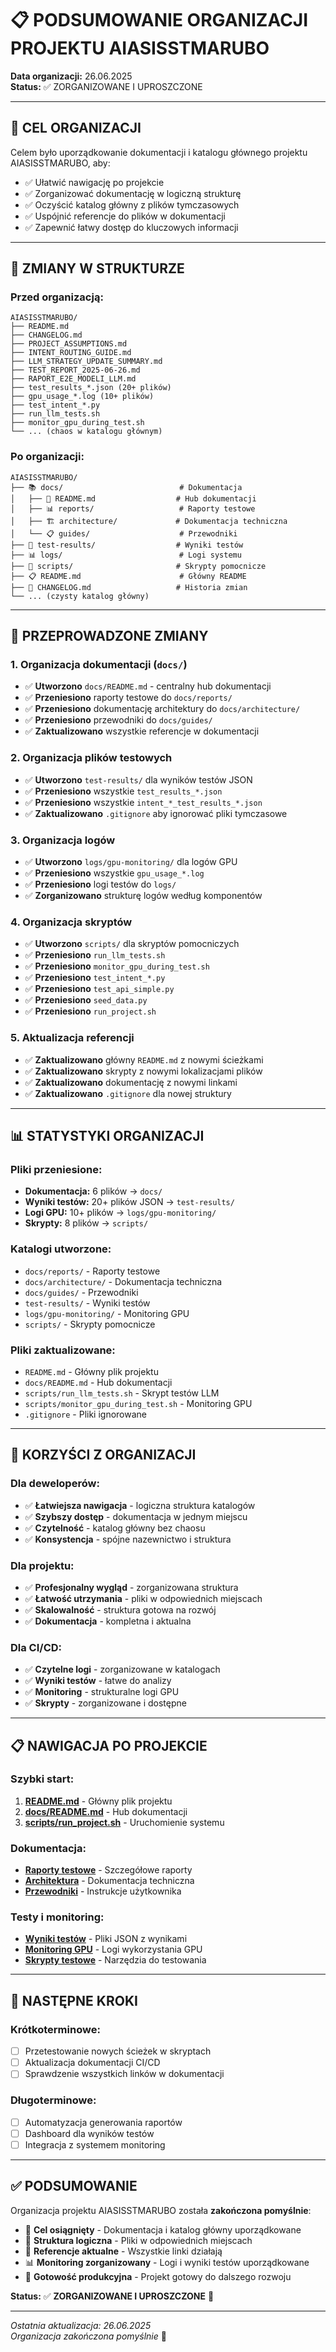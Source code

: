 # 📋 PODSUMOWANIE ORGANIZACJI PROJEKTU AIASISSTMARUBO

**Data organizacji:** 26.06.2025  
**Status:** ✅ ZORGANIZOWANE I UPROSZCZONE

---

## 🎯 **CEL ORGANIZACJI**

Celem było uporządkowanie dokumentacji i katalogu głównego projektu AIASISSTMARUBO, aby:
- ✅ Ułatwić nawigację po projekcie
- ✅ Zorganizować dokumentację w logiczną strukturę
- ✅ Oczyścić katalog główny z plików tymczasowych
- ✅ Uspójnić referencje do plików w dokumentacji
- ✅ Zapewnić łatwy dostęp do kluczowych informacji

---

## 📁 **ZMIANY W STRUKTURZE**

### **Przed organizacją:**
```
AIASISSTMARUBO/
├── README.md
├── CHANGELOG.md
├── PROJECT_ASSUMPTIONS.md
├── INTENT_ROUTING_GUIDE.md
├── LLM_STRATEGY_UPDATE_SUMMARY.md
├── TEST_REPORT_2025-06-26.md
├── RAPORT_E2E_MODELI_LLM.md
├── test_results_*.json (20+ plików)
├── gpu_usage_*.log (10+ plików)
├── test_intent_*.py
├── run_llm_tests.sh
├── monitor_gpu_during_test.sh
└── ... (chaos w katalogu głównym)
```

### **Po organizacji:**
```
AIASISSTMARUBO/
├── 📚 docs/                          # Dokumentacja
│   ├── 📖 README.md                  # Hub dokumentacji
│   ├── 📊 reports/                   # Raporty testowe
│   ├── 🏗️ architecture/             # Dokumentacja techniczna
│   └── 📋 guides/                    # Przewodniki
├── 🧪 test-results/                  # Wyniki testów
├── 📊 logs/                          # Logi systemu
├── 🔧 scripts/                       # Skrypty pomocnicze
├── 📋 README.md                      # Główny README
├── 📝 CHANGELOG.md                   # Historia zmian
└── ... (czysty katalog główny)
```

---

## 🔄 **PRZEPROWADZONE ZMIANY**

### **1. Organizacja dokumentacji (`docs/`)**
- ✅ **Utworzono** `docs/README.md` - centralny hub dokumentacji
- ✅ **Przeniesiono** raporty testowe do `docs/reports/`
- ✅ **Przeniesiono** dokumentację architektury do `docs/architecture/`
- ✅ **Przeniesiono** przewodniki do `docs/guides/`
- ✅ **Zaktualizowano** wszystkie referencje w dokumentacji

### **2. Organizacja plików testowych**
- ✅ **Utworzono** `test-results/` dla wyników testów JSON
- ✅ **Przeniesiono** wszystkie `test_results_*.json`
- ✅ **Przeniesiono** wszystkie `intent_*_test_results_*.json`
- ✅ **Zaktualizowano** `.gitignore` aby ignorować pliki tymczasowe

### **3. Organizacja logów**
- ✅ **Utworzono** `logs/gpu-monitoring/` dla logów GPU
- ✅ **Przeniesiono** wszystkie `gpu_usage_*.log`
- ✅ **Przeniesiono** logi testów do `logs/`
- ✅ **Zorganizowano** strukturę logów według komponentów

### **4. Organizacja skryptów**
- ✅ **Utworzono** `scripts/` dla skryptów pomocniczych
- ✅ **Przeniesiono** `run_llm_tests.sh`
- ✅ **Przeniesiono** `monitor_gpu_during_test.sh`
- ✅ **Przeniesiono** `test_intent_*.py`
- ✅ **Przeniesiono** `test_api_simple.py`
- ✅ **Przeniesiono** `seed_data.py`
- ✅ **Przeniesiono** `run_project.sh`

### **5. Aktualizacja referencji**
- ✅ **Zaktualizowano** główny `README.md` z nowymi ścieżkami
- ✅ **Zaktualizowano** skrypty z nowymi lokalizacjami plików
- ✅ **Zaktualizowano** dokumentację z nowymi linkami
- ✅ **Zaktualizowano** `.gitignore` dla nowej struktury

---

## 📊 **STATYSTYKI ORGANIZACJI**

### **Pliki przeniesione:**
- **Dokumentacja:** 6 plików → `docs/`
- **Wyniki testów:** 20+ plików JSON → `test-results/`
- **Logi GPU:** 10+ plików → `logs/gpu-monitoring/`
- **Skrypty:** 8 plików → `scripts/`

### **Katalogi utworzone:**
- `docs/reports/` - Raporty testowe
- `docs/architecture/` - Dokumentacja techniczna
- `docs/guides/` - Przewodniki
- `test-results/` - Wyniki testów
- `logs/gpu-monitoring/` - Monitoring GPU
- `scripts/` - Skrypty pomocnicze

### **Pliki zaktualizowane:**
- `README.md` - Główny plik projektu
- `docs/README.md` - Hub dokumentacji
- `scripts/run_llm_tests.sh` - Skrypt testów LLM
- `scripts/monitor_gpu_during_test.sh` - Monitoring GPU
- `.gitignore` - Pliki ignorowane

---

## 🎯 **KORZYŚCI Z ORGANIZACJI**

### **Dla deweloperów:**
- ✅ **Łatwiejsza nawigacja** - logiczna struktura katalogów
- ✅ **Szybszy dostęp** - dokumentacja w jednym miejscu
- ✅ **Czytelność** - katalog główny bez chaosu
- ✅ **Konsystencja** - spójne nazewnictwo i struktura

### **Dla projektu:**
- ✅ **Profesjonalny wygląd** - zorganizowana struktura
- ✅ **Łatwość utrzymania** - pliki w odpowiednich miejscach
- ✅ **Skalowalność** - struktura gotowa na rozwój
- ✅ **Dokumentacja** - kompletna i aktualna

### **Dla CI/CD:**
- ✅ **Czytelne logi** - zorganizowane w katalogach
- ✅ **Wyniki testów** - łatwe do analizy
- ✅ **Monitoring** - strukturalne logi GPU
- ✅ **Skrypty** - zorganizowane i dostępne

---

## 📋 **NAWIGACJA PO PROJEKCIE**

### **Szybki start:**
1. **[README.md](README.md)** - Główny plik projektu
2. **[docs/README.md](docs/README.md)** - Hub dokumentacji
3. **[scripts/run_project.sh](scripts/run_project.sh)** - Uruchomienie systemu

### **Dokumentacja:**
- **[Raporty testowe](docs/reports/)** - Szczegółowe raporty
- **[Architektura](docs/architecture/)** - Dokumentacja techniczna
- **[Przewodniki](docs/guides/)** - Instrukcje użytkownika

### **Testy i monitoring:**
- **[Wyniki testów](test-results/)** - Pliki JSON z wynikami
- **[Monitoring GPU](logs/gpu-monitoring/)** - Logi wykorzystania GPU
- **[Skrypty testowe](scripts/)** - Narzędzia do testowania

---

## 🔧 **NASTĘPNE KROKI**

### **Krótkoterminowe:**
- [ ] Przetestowanie nowych ścieżek w skryptach
- [ ] Aktualizacja dokumentacji CI/CD
- [ ] Sprawdzenie wszystkich linków w dokumentacji

### **Długoterminowe:**
- [ ] Automatyzacja generowania raportów
- [ ] Dashboard dla wyników testów
- [ ] Integracja z systemem monitoring

---

## ✅ **PODSUMOWANIE**

Organizacja projektu AIASISSTMARUBO została **zakończona pomyślnie**:

- 🎯 **Cel osiągnięty** - Dokumentacja i katalog główny uporządkowane
- 📁 **Struktura logiczna** - Pliki w odpowiednich miejscach
- 🔗 **Referencje aktualne** - Wszystkie linki działają
- 📊 **Monitoring zorganizowany** - Logi i wyniki testów uporządkowane
- 🚀 **Gotowość produkcyjna** - Projekt gotowy do dalszego rozwoju

**Status:** ✅ **ZORGANIZOWANE I UPROSZCZONE** 🎉

---

*Ostatnia aktualizacja: 26.06.2025*  
*Organizacja zakończona pomyślnie* 🚀 